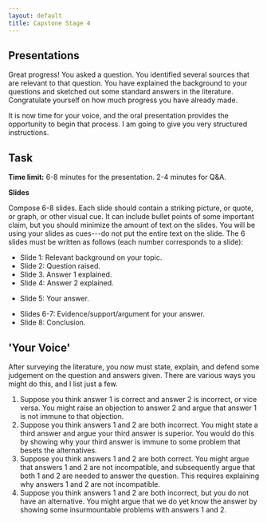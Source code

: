```yaml
---
layout: default
title: Capstone Stage 4
---
```


## Presentations

Great progress! You asked a question. You identified several sources that are relevant to that question. You have explained the background to your questions and sketched out some standard answers in the literature. Congratulate yourself on how much progress you have already made. 

It is now time for your voice, and the oral presentation provides the opportunity to begin that process. I am going to give you very structured instructions.  


## Task

**Time limit:** 6-8 minutes for the presentation. 2-4 minutes for Q&A. 

**Slides**

Compose 6-8 slides. Each slide should contain a striking picture, or quote, or graph, or other visual cue. It can include bullet points of some important claim, but you should minimize the amount of text on the slides. You will be using your slides as cues---do not put the entire text on the slide. The 6 slides must be written as follows (each number corresponds to a slide): 

+ Slide 1: Relevant background on your topic.
+ Slide 2: Question raised. 
+ Slide 3. Answer 1 explained.
+ Slide 4: Answer 2 explained. 
* Slide 5: Your answer. 
+ Slides 6-7: Evidence/support/argument for your answer.
+ Slide 8: Conclusion. 


## 'Your Voice' 

After surveying the literature, you now must state, explain, and defend some judgement on the question and answers given. There are various ways you might do this, and I list just a few. 

1. Suppose you think answer 1 is correct and answer 2 is incorrect, or vice versa. You might raise an objection to answer 2 and argue that answer 1 is not immune to that objection. 
2. Suppose you think answers 1 and 2 are both incorrect. You might state a third answer and argue your third answer is superior. You would do this by showing why your third answer is immune to some problem that besets the alternatives. 
3. Suppose you think answers 1 and 2 are both correct. You might argue that answers 1 and 2 are not incompatible, and subsequently argue that both 1 and 2 are needed to answer the question. This requires explaining why answers 1 and 2 are not incompatible. 
4. Suppose you think answers 1 and 2 are both incorrect, but you do not have an alternative. You might argue that we do yet know the answer by showing some insurmountable problems with answers 1 and 2. 






